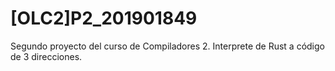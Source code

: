 # [OLC2]P2_201901849
 Segundo proyecto del curso de Compiladores 2. Interprete de Rust a código de 3 direcciones. 
